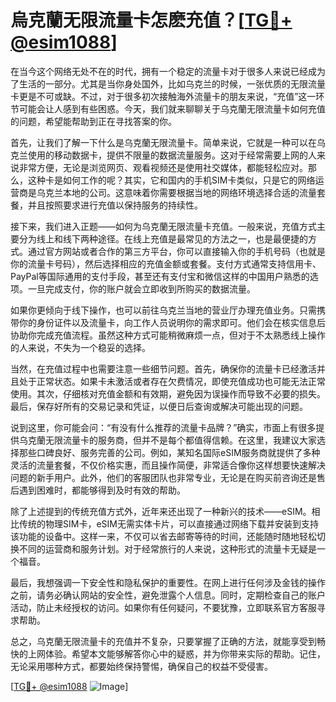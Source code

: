 # 烏克蘭无限流量卡怎麽充值？[[TG💪+ @esim1088](https://t.me/s/esim1088)]

在当今这个网络无处不在的时代，拥有一个稳定的流量卡对于很多人来说已经成为了生活的一部分。尤其是当你身处国外，比如乌克兰的时候，一张优质的无限流量卡更是不可或缺。不过，对于很多初次接触海外流量卡的朋友来说，“充值”这一环节可能会让人感到有些困惑。今天，我们就来聊聊关于乌克蘭无限流量卡如何充值的问题，希望能帮助到正在寻找答案的你。

首先，让我们了解一下什么是乌克蘭无限流量卡。简单来说，它就是一种可以在乌克兰使用的移动数据卡，提供不限量的数据流量服务。这对于经常需要上网的人来说非常方便，无论是浏览网页、观看视频还是使用社交媒体，都能轻松应对。那么，这种卡是如何工作的呢？其实，它和国内的手机SIM卡类似，只是它的网络运营商是乌克兰本地的公司。这意味着你需要根据当地的网络环境选择合适的流量套餐，并且按照要求进行充值以保持服务的持续性。

接下来，我们进入正题——如何为乌克蘭无限流量卡充值。一般来说，充值方式主要分为线上和线下两种途径。在线上充值是最常见的方法之一，也是最便捷的方式。通过官方网站或者合作的第三方平台，你可以直接输入你的手机号码（也就是你的流量卡号码），然后选择相应的充值金额或套餐。支付方式通常支持信用卡、PayPal等国际通用的支付手段，甚至还有支付宝和微信这样的中国用户熟悉的选项。一旦完成支付，你的账户就会立即收到所购买的数据流量。

如果你更倾向于线下操作，也可以前往乌克兰当地的营业厅办理充值业务。只需携带你的身份证件以及流量卡，向工作人员说明你的需求即可。他们会在核实信息后协助你完成充值流程。虽然这种方式可能稍微麻烦一点，但对于不太熟悉线上操作的人来说，不失为一个稳妥的选择。

当然，在充值过程中也需要注意一些细节问题。首先，确保你的流量卡已经激活并且处于正常状态。如果卡未激活或者存在欠费情况，即使充值成功也可能无法正常使用。其次，仔细核对充值金额和有效期，避免因为误操作而导致不必要的损失。最后，保存好所有的交易记录和凭证，以便日后查询或解决可能出现的问题。

说到这里，你可能会问：“有没有什么推荐的流量卡品牌？”确实，市面上有很多提供乌克蘭无限流量卡的服务商，但并不是每个都值得信赖。在这里，我建议大家选择那些口碑良好、服务完善的公司。例如，某知名国际eSIM服务商就提供了多种灵活的流量套餐，不仅价格实惠，而且操作简便，非常适合像你这样想要快速解决问题的新手用户。此外，他们的客服团队也非常专业，无论是在购买前咨询还是售后遇到困难时，都能够得到及时有效的帮助。

除了上述提到的传统充值方式外，近年来还出现了一种新兴的技术——eSIM。相比传统的物理SIM卡，eSIM无需实体卡片，可以直接通过网络下载并安装到支持该功能的设备中。这样一来，不仅可以省去邮寄等待的时间，还能随时随地轻松切换不同的运营商和服务计划。对于经常旅行的人来说，这种形式的流量卡无疑是一个福音。

最后，我想强调一下安全性和隐私保护的重要性。在网上进行任何涉及金钱的操作之前，请务必确认网站的安全性，避免泄露个人信息。同时，定期检查自己的账户活动，防止未经授权的访问。如果你有任何疑问，不要犹豫，立即联系官方客服寻求帮助。

总之，乌克蘭无限流量卡的充值并不复杂，只要掌握了正确的方法，就能享受到畅快的上网体验。希望本文能够解答你心中的疑惑，并为你带来实际的帮助。记住，无论采用哪种方式，都要始终保持警惕，确保自己的权益不受侵害。

[[TG💪+ @esim1088](https://t.me/s/esim1088) ![Image](https://i.postimg.cc/4NQfJmqS/Snipaste-2025-05-13-00-14-12.png)]